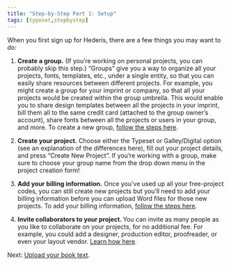 ```yaml
---
title: "Step-by-Step Part 1: Setup"
tags: [typeset,stepbystep]
---
```

 
<html><body><section data-type="chapter" class="hsecchapter" data-hederis-type="hsecchapter" id="step-by-step-1" data-pi-attrs="id: step-by-step-1; data-tags: typeset,stepbystep;" role="doc-chapter" data-tags="typeset,stepbystep" data-author-name=" " data-book-title=" " title="Step-by-Step Part 1: Setup"><p class="hblkp" data-hederis-type="hblkp" id="paQfAkMv6">When you first sign up for Hederis, there are a few things you may want to do:</p><ol class="hwprnumlist" data-hederis-type="hwprnumlist" id="pdGAurQkH"><li class="hblkoli" data-hederis-type="hblkoli" id="liicu0MJ40"><p class="hblkoli" data-hederis-type="hblklip" id="pdRq0ZcTO"><strong data-hederis-type="hspanstrong" id="pY8AiXT1s">Create a group.</strong> (If you&#8217;re working on personal projects, you can probably skip this step.) &#8220;Groups&#8221; give you a way to organize all your projects, fonts, templates, etc., under a single entity, so that you can easily share resources between different projects. For example, you might create a group for your imprint or company, so that all your projects would be created within the group umbrella. This would enable you to share design templates between all the projects in your imprint, bill them all to the same credit card (attached to the group owner&#8217;s account), share fonts between all the projects or users in your group, and more. To create a new group, <a href="{% link _docs/create-group.md %}" class="hspana" data-hederis-type="hspana" id="pz02w3GK2">follow the steps here</a>.</p></li><li class="hblkoli" data-hederis-type="hblkoli" id="liRQW0DleF"><p class="hblkoli" data-hederis-type="hblklip" id="pJawRTnFl"><strong class="hspanstrong" data-hederis-type="hspanstrong" id="pcAjXnRq4">Create your project.</strong> Choose either the Typeset or Galley/Digital option (see an explanation of the differences here), fill out your project details, and press &#8220;Create New Project&#8221;. If you&#8217;re working with a group, make sure to choose your group name from the drop down menu in the project creation form!</p></li><li class="hblkoli" data-hederis-type="hblkoli" id="li0RXHVeSO"><p class="hblkoli" data-hederis-type="hblklip" id="pZtElHqXp"><strong class="hspanstrong" data-hederis-type="hspanstrong" id="pDBHwqwQr">Add your billing information.</strong> Once you&#8217;ve used up all your free-project codes, you can still create new projects but you&#8217;ll need to add your billing information before you can upload Word files for those new projects. To add your billing information, <a href="{% link _docs/billing-info.md %}" class="hspana" data-hederis-type="hspana" id="pk2Ibzafy">follow the steps here</a>.</p></li><li class="hblkoli" data-hederis-type="hblkoli" id="li72SgEPzu"><p class="hblkoli" data-hederis-type="hblklip" id="pBxclKGhg"><strong class="hspanstrong" data-hederis-type="hspanstrong" id="pYWreuFSp">Invite collaborators to your project. </strong>You can invite as many people as you like to collaborate on your projects, for no additional fee. For example, you could add a designer, production editor, proofreader, or even your layout vendor. <a href="{% link _docs/invite-collaborator.md %}" class="hspana" data-hederis-type="hspana" id="padgPvXDp">Learn how here</a>. </p></li></ol><p class="hblkp" data-hederis-type="hblkp" id="p0W05HLjR">Next: <a href="{% link _docs/step-by-step-2.md %}" class="hspana" data-hederis-type="hspana" id="pquUKja5o">Upload your book text</a>.</p></section></body></html>
